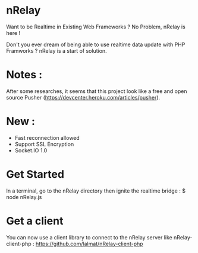 nRelay
======

Want to be Realtime in Existing Web Frameworks ? No Problem, nRelay is here !

Don't you ever dream of being able to use realtime data update with PHP Framworks ? nRelay is a start of solution.


Notes :
=======

After some researches, it seems that this project look like a free and open source Pusher (https://devcenter.heroku.com/articles/pusher).

New :
=====
- Fast reconnection allowed
- Support SSL Encryption
- Socket.IO 1.0

Get Started
===========

In a terminal, go to the nRelay directory then ignite the realtime bridge :
$ node nRelay.js


Get a client
============

You can now use a client library to connect to the nRelay server like nRelay-client-php : https://github.com/lalmat/nRelay-client-php